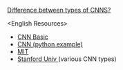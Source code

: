 [Difference between types of CNNS?](https://towardsdatascience.com/the-w3h-of-alexnet-vggnet-resnet-and-inception-7baaaecccc96#_=_)

&lt;English Resources&gt;
<ul>
  <li><a href = "https://www.youtube.com/watch?v=YRhxdVk_sIs " > CNN Basic </a></li>
  <li><a href = "https://www.youtube.com/watch?v=n2MxgXtSMBw" > CNN (python example) </a></li>
  <li><a href = "https://www.youtube.com/watch?v=iaSUYvmCekI" > MIT </a></li>
  <li><a href = "https://www.youtube.com/watch?v=DAOcjicFr1Y&t=4023s" > Stanford Univ </a> (various CNN types)</li>
</ul>
